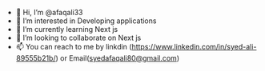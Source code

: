 - 👋 Hi, I’m @afaqali33
- 👀 I’m interested in Developing applications
- 🌱 I’m currently learning Next js
- 💞️ I’m looking to collaborate on Next js
- 📫 You can reach to me by linkdin (https://www.linkedin.com/in/syed-ali-89555b21b/) or Email(syedafaqali80@gmail.com)

<!---
afaqali33/afaqali33 is a ✨ special ✨ repository because its `README.md` (this file) appears on your GitHub profile.
You can click the Preview link to take a look at your changes.
--->
